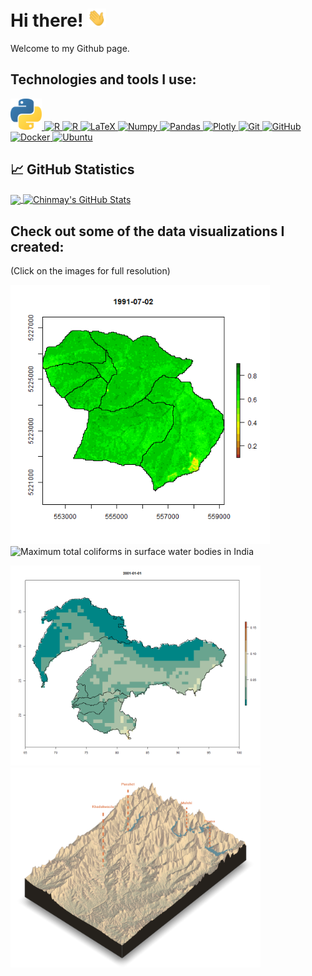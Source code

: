 <!--- [![Header]( "Header")]()-->

# Hi there! <img src="https://github.com/devalc/devalc/blob/3bb42e2296cb7dfae184962cd9b5d2da7d2339f5/media/wave.gif" width="30px">

Welcome to my Github page. 


## Technologies and tools I use:

<a href="https://www.python.org/">
<img src="https://github.com/devalc/devalc/blob/fa724f50253ccc2d6aab70fb1c6bdf60c86795c0/media/python.png" alt="Python" width="50">
</a>
<a href="https://www.r-project.org/">
<img src="https://www.r-project.org/logo/Rlogo.svg" alt="R" width="50">
</a>
<a href="https://shiny.rstudio.com/">
<img src="https://www.rstudio.com/wp-content/uploads/2014/04/shiny.png" alt="R" width="50">
</a>
<a href="https://www.latex-project.org/">
<img src="https://img.shields.io/badge/latex-%23008080.svg?style=for-the-badge&logo=latex&logoColor=white" alt="LaTeX" width="100">
</a>
<a href="">
<img src="https://img.shields.io/badge/numpy-%23013243.svg?style=for-the-badge&logo=numpy&logoColor=white" alt="Numpy" width="100">
</a>
<a href="">
<img src="https://img.shields.io/badge/pandas-%23150458.svg?style=for-the-badge&logo=pandas&logoColor=white" alt="Pandas" width="100">
</a>
<a href="">
<img src="https://img.shields.io/badge/Plotly-%233F4F75.svg?style=for-the-badge&logo=plotly&logoColor=white" alt="Plotly" width="100">
</a>
<a href="">
<img src="https://img.shields.io/badge/git-%23F05033.svg?style=for-the-badge&logo=git&logoColor=white" alt="Git" width="80">
</a>
<a href="">
<img src="https://img.shields.io/badge/github-%23121011.svg?style=for-the-badge&logo=github&logoColor=white" alt="GitHub" width="100">
</a>
<a href="">
<img src="https://img.shields.io/badge/docker-%230db7ed.svg?style=for-the-badge&logo=docker&logoColor=white" alt="Docker" width="100">
</a>
<a href="">
<img src="https://img.shields.io/badge/Ubuntu-E95420?style=for-the-badge&logo=ubuntu&logoColor=white" alt="Ubuntu" width="100">
</a>



## &#x1f4c8; GitHub Statistics

<a href="https://github.com/devalc/devalc">
  <img align="center" src="https://github-readme-stats.vercel.app/api/top-langs/?username=devalc&hide=java,html,tex&title_color=ffffff&text_color=c9cacc&icon_color=2bbc8a&bg_color=1d1f21&langs_count=3" />
</a>
<a href="https://github.com/devalc/devalc">
  <img align="center" src="https://github-readme-stats.vercel.app/api?username=devalc&show_icons=true&line_height=27&count_private=true&title_color=ffffff&text_color=c9cacc&icon_color=2bbc8a&bg_color=1d1f21" alt="Chinmay's GitHub Stats" />
</a>


## Check out some of the data visualizations I created:
(Click on the images for full resolution)
<p float="left">
<img src="https://github.com/devalc/30DayMapChallenge/blob/main/07_green/R/07_30DatMapChallenge.gif" alt=" Timelapse of timber harvest/recovery in Mica Creek experimental forest as captured by the Landsat NDVI. " width="415"/>
<img src="https://github.com/devalc/MyContributions_to_30DayMapChallenge/blob/main/01_points/R/total_coliform_max1.gif" alt="Maximum total coliforms in surface water bodies in India" width="435"/>
</p>

<p float="left">
<img src="https://github.com/devalc/30DayMapChallenge/blob/main/10_grid/R/10_30DayMapChallenge.gif" alt="Visualization shows FLUXNET ET (m/day) data over Indus, Ganges, Brahmaputra, Mahi, Narmada, Tapi, and Godavari River basins." width="400"/>
<img src="https://github.com/devalc/30DayMapChallenge/blob/main/11_3d/R/pune707.png" alt="3-D visual of the topography in the upper Bhima River basin." width="400"/>
</p>